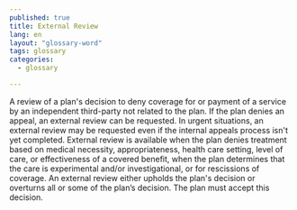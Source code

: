 ```yaml
---
published: true
title: External Review
lang: en
layout: "glossary-word"
tags: glossary
categories: 
  - glossary

---
```


A review of a plan's decision to deny coverage for or payment of a service by an independent third-party not related to the plan. If the plan denies an appeal, an external review can be requested. In urgent situations, an external review may be requested even if the internal appeals process isn't yet completed. External review is available when the plan denies treatment based on medical necessity, appropriateness, health care setting, level of care, or effectiveness of a covered benefit, when the plan determines that the care is experimental and/or investigational, or for rescissions of coverage. An external review either upholds the plan's decision or overturns all or some of the plan’s decision. The plan must accept this decision.

